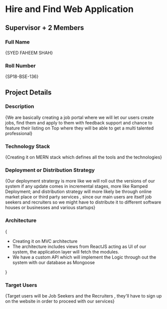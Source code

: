 # Hire and Find Web Application

## Supervisor + 2 Members

### Full Name
{SYED FAHEEM SHAH}

### Roll Number
{SP18-BSE-136}

## Project Details
### Description
  {We are basically creating a job portal where we will let our users create jobs, find them and apply to them with feedback support and chance to feature their listing on Top
  where they will be able to get a multi talented professional}

### Technology Stack
  {Creating it on MERN stack which defines all the tools and the technologies}

### Deployment or Distribution Strategy
  {Our deployment stratergy is more like we will roll out the versions of our system if any update comes in incremental stages, more like Ramped Deployment;
  and distribution strategy will more likely be through online market place or third party services , since our main users are itself job seekers and recruiters so we 
  might have to distribute it to different software houses or businesses and various startups}

### Architecture
 {
  - Creating it on MVC architecture 
  - The architecture includes views from ReactJS acting as UI of our system, the application layer will fetch the modules.
  - We have a custom API which will implement the Logic through out the system with our database as Mongoose
  
 }

### Target Users
 {Target users will be Job Seekers and the Recruiters , they'll have to sign up on the website in order to proceed with our services}

